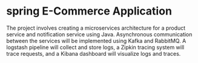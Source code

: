 # spring E-Commerce Application

The project involves creating a microservices architecture for a product service and notification service using Java. Asynchronous communication between the services will be implemented using Kafka and RabbitMQ. A logstash pipeline will collect and store logs, a Zipkin tracing system will trace requests, and a Kibana dashboard will visualize logs and traces.
